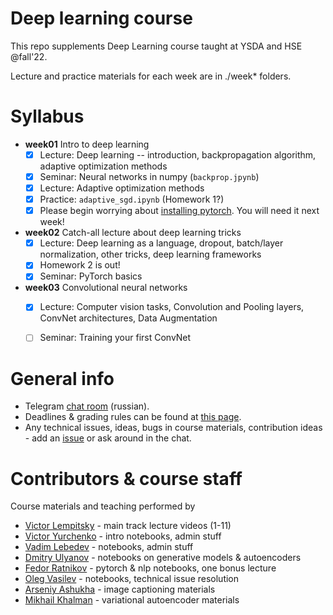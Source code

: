 # Deep learning course

This repo supplements Deep Learning course taught at YSDA and HSE @fall'22.

Lecture and practice materials for each week are in ./week* folders. 
# Syllabus
- __week01__ Intro to deep learning
  - [x] Lecture: Deep learning -- introduction, backpropagation algorithm, adaptive optimization methods
  - [x] Seminar: Neural networks in numpy (`backprop.jpynb`)
  - [x] Lecture: Adaptive optimization methods 
  - [x] Practice: `adaptive_sgd.ipynb` (Homework 1?)
  - [x] Please begin worrying about [installing pytorch](https://github.com/yandexdataschool/Practical_DL/issues/6). You will need it next week!

- __week02__ Catch-all lecture about deep learning tricks
  - [x] Lecture: Deep learning as a language, dropout, batch/layer normalization, other tricks, deep learning frameworks
  - [x] Homework 2 is out!
  - [x] Seminar: PyTorch basics

- __week03__ Convolutional neural networks
  - [x] Lecture: Computer vision tasks, Convolution and Pooling layers, ConvNet architectures, Data Augmentation
  - [ ] Seminar: Training your first ConvNet


# General info
* Telegram [chat room](https://t.me/+IsxSfgFZr1E0MDMy) (russian).
* Deadlines & grading rules can be found at [this page](https://github.com/yandexdataschool/Practical_DL/wiki/Homeworks-and-grading-(HSE)).
* Any technical issues, ideas, bugs in course materials, contribution ideas - add an [issue](https://github.com/yandexdataschool/practical_dl/issues) or ask around in the chat.


# Contributors & course staff
Course materials and teaching performed by
- [Victor Lempitsky](http://sites.skoltech.ru/compvision/members/vilem/) - main track lecture videos (1-11)
- [Victor Yurchenko](https://github.com/simflin) - intro notebooks, admin stuff
- [Vadim Lebedev](https://github.com/vadim-v-lebedev) - notebooks, admin stuff
- [Dmitry Ulyanov](https://github.com/DmitryUlyanov) - notebooks on generative models & autoencoders
- [Fedor Ratnikov](https://github.com/justheuristic/) - pytorch & nlp notebooks, one bonus lecture
- [Oleg Vasilev](https://github.com/Omrigan) - notebooks, technical issue resolution
- [Arseniy Ashukha](https://github.com/ars-ashuha) - image captioning materials
- [Mikhail Khalman](https://github.com/mihaha) - variational autoencoder materials

